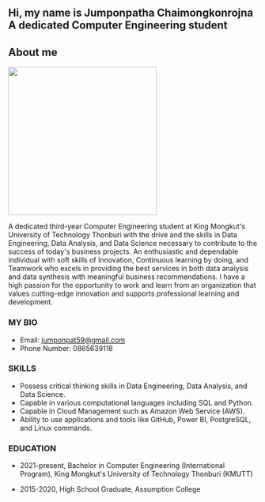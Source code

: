 <section id="hero" class="jumbotron">
  <div class="container">
    <h1 class="hero-title load-hidden">
      Hi, my name is <span class="text-color-main">Jumponpatha Chaimongkonrojna</span>
      <br />
      A dedicated Computer Engineering student
    </h1>
    <p class="hero-cta load-hidden">
      <a rel="noreferrer" class="cta-btn cta-btn--hero" href="#about">
  </a>
    </p>
  </div>
</section>

<!-- **** About Section **** -->
<section id="about">
  <div class="container">
    <h2 class="section-title load-hidden">About me</h2>
    <div class="row about-wrapper">
      <div class="col-md-6 col-sm-12">
        <div class="about-wrapper__image load-hidden">
          <img
            alt=""
            class="img-fluid rounded shadow-lg"
            height="auto"
            width="300px"
            src="assets/profile.jpg"
            alt="Profile Image"
          />
        </div>
      </div>
      <div class="col-md-6 col-sm-12">
        <div class="about-wrapper__info load-hidden">
          <p class="about-wrapper__info-text">
            A dedicated third-year Computer Engineering student at King Mongkut's University of Technology Thonburi with the drive and the skills in Data Engineering, Data Analysis, and Data Science necessary to contribute to the success of today's business projects. An enthusiastic and dependable individual with soft skills of Innovation, Continuous learning by doing, and Teamwork who excels in providing the best services in both data analysis and data synthesis with meaningful business recommendations. I have a high passion for the opportunity to work and learn from an organization that values cutting-edge innovation and supports professional learning and development. 
          </p>
          <span class="d-flex mt-3">
            <a
              rel="noreferrer"
              target="_blank"
              class="cta-btn cta-btn--resume"
              href="assets/resume.pdf"
            >
            </a>
          </span>
        </div>
      </div>
    </div>
  </div>
</section>


### MY BIO
* Email: jumponpat59@gmail.com
* Phone Number: 0865639118

### SKILLS

* Possess critical thinking skills in Data Engineering, Data Analysis, and Data Science.
* Capable in various computational languages including SQL and Python.
* Capable in Cloud Management such as Amazon Web Service (AWS).
* Ability to use applications and tools like GitHub, Power BI, PostgreSQL, and Linux commands.

### EDUCATION
* 2021-present, Bachelor in Computer Engineering (International Program), King Mongkut's University of Technology Thonburi (KMUTT)    

* 2015-2020, High School Graduate, Assumption College
